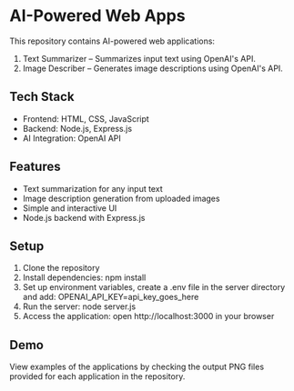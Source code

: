 # AI-Powered Web Apps
This repository contains AI-powered web applications:
1. Text Summarizer – Summarizes input text using OpenAI's API.
2. Image Describer – Generates image descriptions using OpenAI's API.

## Tech Stack
- Frontend: HTML, CSS, JavaScript
- Backend: Node.js, Express.js
- AI Integration: OpenAI API

## Features
- Text summarization for any input text
- Image description generation from uploaded images
- Simple and interactive UI
- Node.js backend with Express.js

## Setup
1. Clone the repository
2. Install dependencies: npm install
3. Set up environment variables, create a .env file in the server directory and add: OPENAI_API_KEY=api_key_goes_here
4. Run the server: node server.js
5. Access the application: open http://localhost:3000 in your browser

## Demo
View examples of the applications by checking the output PNG files provided for each application in the repository. 
